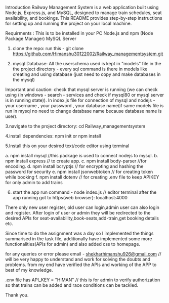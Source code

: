 Introduction
Railway Management System is a web application built using Node.js, Express.js, and MySQL, designed to manage train schedules, seat availability, and bookings. 
This README provides step-by-step instructions for setting up and running the project on your local machine.

Requirments : This is to be installed in your PC 
Node.js and npm (Node Package Manager)
MySQL Server

1. clone the repo:
   run this - git clone https://github.com/Himanshu30122002/Railway_managementsystem.git

2. mysql Database:
 All the userschema used is kept in "models" file in the the project directory - every sql command is there in models like creating and using database  (just need to copy and make databases in the mysql)

Important and caution:
check that mysql server is running   (we can check using (in windows - search - services and check if mysql80 or mysql server is in running state)).
In index.js file for connection of mysql and nodejs - your username , your password , your database name(if same models file is run in mysql no need to change database name because database name is user).

 

    

3.navigate to the project directory:
cd Railway_managementsystem

4.install dependencies:
npm init or npm install

5.Install this on your desired text/code editor using terminal

a. npm install mysql          //this package is used to connect nodejs to mysql.
b. npm install express       // to create app.
c. npm install body-parser   //for encoding.
d. npm install bcryptjs     // for encrypting and hashing the password for security
e. npm install jsonwebtoken     // for creating token while booking 
f. npm install dotenv      // for creating .env file to keep APIKEY for only admin to add trains 

6. start the app
run command - node index.js     // editor terminal
after the app running 
got to https(web browser): localhost:4000

There only new user register, old user can login,admin user can also login and register.
After login of user or admin they will be redirected to the desired APIs for seat-availability,book-seats,add-train,get booking details etc.

Since time to do the assignment was a day so I implemented the things summarised in the task file, additionally have implemented some more functionalities(APIs for admin) and also added css to homepage.

for any queries or error please email - shekharhimanshu926@gmail.com      // will be very happy to understand and work for solving the doubts and problems.
from my end have verified the APIs and working of the APP to best of my knowledge.

.env file has API_KEY = "HIMAN"    // this is for admin to verify authorization so that trains can be added and race conditions can be tackled.

Thank you.
 

   


